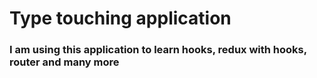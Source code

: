 # Type touching application

### I am using this application to learn hooks, redux with hooks, router and many more
